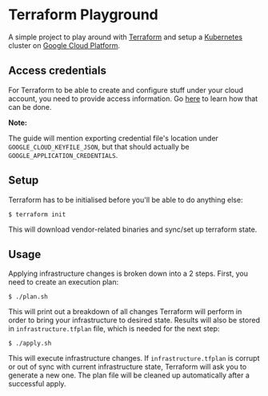 # Terraform Playground

A simple project to play around with [Terraform](https://terraform.io/) and setup a [Kubernetes](https://kubernetes.io/) cluster on [Google Cloud Platform](https://cloud.google.com/).

## Access credentials

For Terraform to be able to create and configure stuff under your cloud account, you need to provide access information. Go [here](https://www.terraform.io/docs/providers/google/getting_started.html#adding-credentials) to learn how that can be done.

**Note:**

The guide will mention exporting credential file's location under `GOOGLE_CLOUD_KEYFILE_JSON`, but that should actually be `GOOGLE_APPLICATION_CREDENTIALS`.

## Setup

Terraform has to be initialised before you'll be able to do anything else:

```
$ terraform init
```

This will download vendor-related binaries and sync/set up terraform state.

## Usage  

Applying infrastructure changes is broken down into a 2 steps. First, you need to create an execution plan:

```
$ ./plan.sh
``` 

This will print out a breakdown of all changes Terraform will perform in order to bring your infrastructure to desired state. Results will also be stored in `infrastructure.tfplan` file, which is needed for the next step:

```
$ ./apply.sh
``` 

This will execute infrastructure changes. If `infrastructure.tfplan` is corrupt or out of sync with current infrastructure state, Terraform will ask you to generate a new one. The plan file will be cleaned up automatically after a successful apply.
